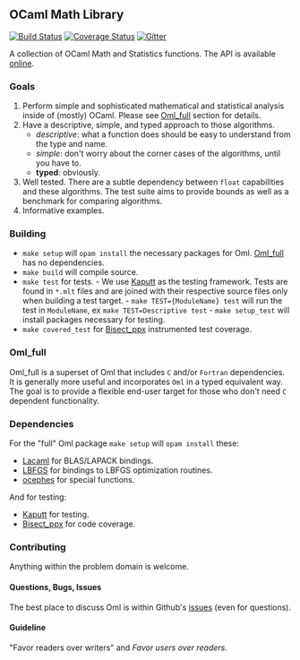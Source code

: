 OCaml Math Library
------------------

[![Build Status](https://travis-ci.org/hammerlab/oml.svg?branch=master)](https://travis-ci.org/hammerlab/oml/)
[![Coverage Status](https://coveralls.io/repos/hammerlab/oml/badge.svg?branch=HEAD&service=github)](https://coveralls.io/github/hammerlab/oml?branch=HEAD)
[![Gitter](https://badges.gitter.im/Join%20Chat.svg)](https://gitter.im/hammerlab/oml?utm_source=badge&utm_medium=badge&utm_campaign=pr-badge)


A collection of OCaml Math and Statistics functions.
The API is available [online](http://hammerlab.github.io/oml/index.html).

### Goals

  1. Perform simple and sophisticated mathematical and statistical analysis
      inside of (mostly) OCaml. Please see [Oml_full](#oml_full) section
      for details.
  2. Have a descriptive, simple, and typed approach to those algorithms.
      - _descriptive_: what a function does should be easy to understand from
        the type and name.
      - _simple_: don't worry about the corner cases of the algorithms, until
        you have to.
      - __typed__: obviously.
  3. Well tested. There are a subtle dependency between `float` capabilities
     and these algorithms. The test suite aims to provide bounds as well as a
     benchmark for comparing algorithms.
  4. Informative examples.

### Building

  - `make setup` will `opam install` the necessary packages for Oml.
    [Oml_full](#oml_full) has no dependencies.
  - `make build` will compile source.
  - `make test` for tests.
        - We use [Kaputt](http://kaputt.x9c.fr/) as the testing framework. Tests
        are found in `*.mlt` files and are joined with their respective source
        files only when building a test target.
        - `make TEST={ModuleName} test` will run the test in `ModuleName`,
           ex `make TEST=Descriptive test`
        - `make setup_test` will install packages necessary for testing.
  - `make covered_test` for [Bisect_ppx](https://github.com/rleonid/bisect_ppx)
      instrumented test coverage.

### <a name="oml_full">Oml_full</a>

  Oml_full is a superset of Oml that includes `C` and/or `Fortran` dependencies.
  It is generally more useful and incorporates `Oml` in a typed equivalent way.
  The goal is to provide a flexible end-user target for those who don't need
  `C` dependent functionality.

### Dependencies

  For the "full" Oml package `make setup` will `opam install` these:

  - [Lacaml](https://github.com/mmottl/lacaml) for BLAS/LAPACK bindings.
  - [LBFGS](https://github.com/Chris00/L-BFGS-ocaml) for bindings to LBFGS
      optimization routines.
  - [ocephes](https://github.com/rleonid/ocephes) for special functions.

  And for testing:

  - [Kaputt](http://kaputt.x9c.fr/) for testing.
  - [Bisect_ppx](https://github.com/rleonid/bisect_ppx) for code coverage.

### Contributing

Anything within the problem domain is welcome.

#### Questions, Bugs, Issues

The best place to discuss Oml is within Github's
[issues](https://github.com/hammerlab/oml/issues) (even for questions).

#### Guideline

"Favor readers over writers" and _Favor users over readers_.
